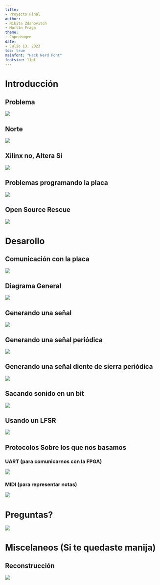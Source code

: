 ```yaml
---
title:
- Proyecto Final
author:
- Nikita Zdanovitch
- Martín Fraga
theme:
- Copenhagen
date:
- Julio 13, 2023
toc: true
mainfont: "Hack Nerd Font"
fontsize: 11pt
---
```



# Introducción

## Problema

![](./img/oh_silent_roland.jpg)

## Norte

![](https://www.renegadeproducer.com/images/synth-patch-basic.png)

## Xilinx no, Altera Sí

![](./img/altera_vs_xilinx.jpg)

## Problemas programando la placa

![](./img/usb_blaster.jpg)

## Open Source Rescue

![](./img/urjtag.jpg)

# Desarollo

## Comunicación con la placa

![](./img/board_io.png)

## Diagrama General

![](./img/board_inside.png)

## Generando una señal

![](./img/time.jpg)

## Generando una señal periódica

![](https://xaktly.com/Images/Mathematics/Circles/CircleMeasurementDegrees.png)

## Generando una señal diente de sierra periódica

![](./img/synth_tb_2.png)

## Sacando sonido en un bit

![](https://audiophilereview.com/wp-content/uploads/2018/11/sigma20delta20waveform.png)

## Usando un LFSR

![](./img/one_bit_modulator_tb.png)

## Protocolos Sobre los que nos basamos

### UART (para comunicarnos con la FPGA)

![](https://vanhunteradams.com/Protocols/UART/uart_hardware.png)

### MIDI (para representar notas)

![](https://cdn-learn.adafruit.com/assets/assets/000/065/483/medium800/projects_midinoteonmessage.jpg?1541786321)


# Preguntas?

![](./img/vivo.jpg)

# Miscelaneos (Si te quedaste manija)

## Reconstrucción

![](https://www.murata.com/~/media/webrenewal/products/emc/emifil/knowhow/basic/chapter01-p1/chapter01-p1_img0013.ashx?la=en&h=248&w=640)

